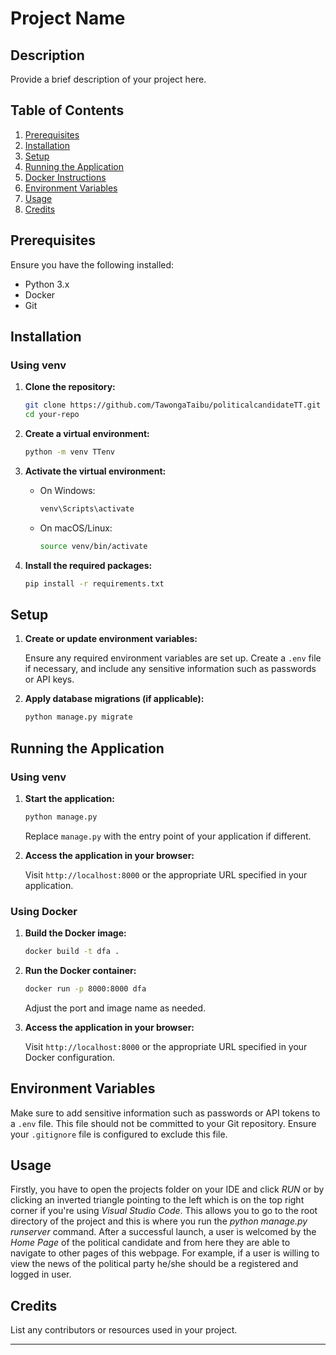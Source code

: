 # Project Name

## Description

Provide a brief description of your project here.

## Table of Contents

1. [Prerequisites](#prerequisites)
2. [Installation](#installation)
3. [Setup](#setup)
4. [Running the Application](#running-the-application)
5. [Docker Instructions](#docker-instructions)
6. [Environment Variables](#environment-variables)
7. [Usage](#usage)
8. [Credits](#credits)

## Prerequisites

Ensure you have the following installed:

- Python 3.x
- Docker
- Git

## Installation

### Using venv

1. **Clone the repository:**

    ```bash
    git clone https://github.com/TawongaTaibu/politicalcandidateTT.git
    cd your-repo
    ```

2. **Create a virtual environment:**

    ```bash
    python -m venv TTenv
    ```

3. **Activate the virtual environment:**

    - On Windows:
      ```bash
      venv\Scripts\activate
      ```

    - On macOS/Linux:
      ```bash
      source venv/bin/activate
      ```

4. **Install the required packages:**

    ```bash
    pip install -r requirements.txt
    ```

## Setup

1. **Create or update environment variables:**

    Ensure any required environment variables are set up. Create a `.env` file if necessary, and include any sensitive information such as passwords or API keys.

2. **Apply database migrations (if applicable):**

    ```bash
    python manage.py migrate
    ```

## Running the Application

### Using venv

1. **Start the application:**

    ```bash
    python manage.py
    ```

   Replace `manage.py` with the entry point of your application if different.

2. **Access the application in your browser:**

    Visit `http://localhost:8000` or the appropriate URL specified in your application.

### Using Docker

1. **Build the Docker image:**

    ```bash
    docker build -t dfa .
    ```

2. **Run the Docker container:**

    ```bash
    docker run -p 8000:8000 dfa
    ```

   Adjust the port and image name as needed.

3. **Access the application in your browser:**

    Visit `http://localhost:8000` or the appropriate URL specified in your Docker configuration.

## Environment Variables

Make sure to add sensitive information such as passwords or API tokens to a `.env` file. This file should not be committed to your Git repository. Ensure your `.gitignore` file is configured to exclude this file.

## Usage
Firstly, you have to open the projects folder on your IDE and click *RUN* or by clicking 
an inverted triangle pointing to the left which is on the top right corner
if you're using *Visual Studio Code*. This allows you to go to the root directory of the project
and this is where you run the *python manage.py runserver* command. After a successful launch, a user is welcomed
by the *Home Page* of the political candidate and from here they are able to navigate to other pages of this webpage.
For example, if a user is willing to view the news of the political party he/she should be a registered and logged in user.

## Credits

List any contributors or resources used in your project.

---